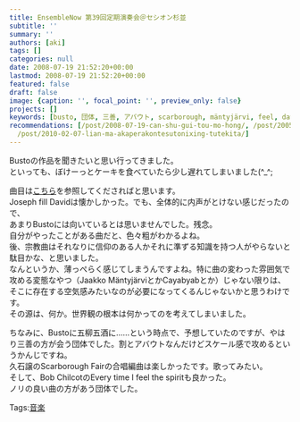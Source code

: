 ```yaml
---
title: EnsembleNow 第39回定期演奏会＠セシオン杉並
subtitle: ''
summary: ''
authors: [aki]
tags: []
categories: null
date: 2008-07-19 21:52:20+00:00
lastmod: 2008-07-19 21:52:20+00:00
featured: false
draft: false
image: {caption: '', focal_point: '', preview_only: false}
projects: []
keywords: [busto, 団体, 三善, アバウト, scarborough, mäntyjärvi, feel, david, cayabyab, 宗教]
recommendations: [/post/2008-07-19-can-shu-gui-tou-mo-hong/, /post/2005-07-17-urayamasika/,
  /post/2010-02-07-lian-ma-akaperakontesutonixing-tutekita/]
---
```

Bustoの作品を聞きたいと思い行ってきました。  
といっても、ぼけーっとケーキを食べていたら少し遅れてしまいました(^\_^;  
  
曲目は[こちら](http://hwbb.gyao.ne.jp/htakamat-pk/now/nowmain.html#B)を参照してくださればと思います。  
Joseph fill Davidは懐かしかった。でも、全体的に内声がとけない感じだったので、  
あまりBustoには向いているとは思いませんでした。残念。  
自分がやったことがある曲だと、色々粗がわかるよね。  
後、宗教曲はそれなりに信仰のある人かそれに準ずる知識を持つ人がやらないと駄目かな、と思いました。  
なんというか、薄っぺらく感じてしまうんですよね。特に曲の変わった雰囲気で攻める変態なやつ（Jaakko MäntyjärviとかCayabyabとか）じゃない限りは、そこに存在する空気感みたいなのが必要になってくるんじゃないかと思うわけです。  
その源は、何か。世界観の根本は何かってのを考えてしまいました。  
  
ちなみに、Bustoに五柳五酒に……という時点で、予想していたのですが、やはり三善の方が会う団体でした。割とアバウトなんだけどスケール感で攻めるというかんじですね。  
久石譲のScarborough Fairの合唱編曲は楽しかったです。歌ってみたい。  
そして、Bob ChilcotのEvery time I feel the spiritも良かった。  
ノリの良い曲の方があう団体でした。

Tags:[音楽](http://mrk0369.exblog.jp/tags/%E9%9F%B3%E6%A5%BD/) 


